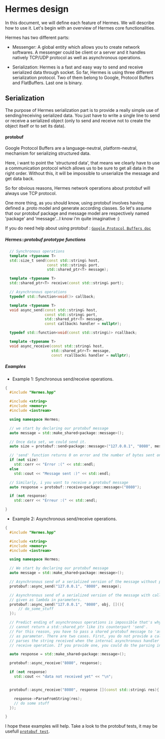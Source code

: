 # Hermes design

In this document, we will define each feature of Hermes. We will describe how to use it.
Let's begin with an overview of Hermes core functionalities.

Hermes has two different parts:
- Messenger:
    A global entity which allows you to create network softwares. A messenger could be client or a server and it handles natively TCP/UDP protocol as well as asynchronous operations.

- Serialization:
    Hermes is a fast and easy way to send and receive serialized data through socket.
    So far, Hermes is using three different serialization protocol. Two of them belong to
    Google, Protocol Buffers and FlatBuffers. Last one is binary.


## Serialization

The purpose of Hermes serialization part is to provide a really simple use of sending/receiving serialized data. You just have to write a single line to send or receive a serialized object (only to send and receive not to create the object itself or to set its data).

#### protobuf

Google Protocol Buffers are a language-neutral, platform-neutral, mechanism
for serializing structured data.

Here, i want to point the 'structured data', that means we clearly have to use a communication protocol which allows us to be sure to get all data in the right order. Without this, it will be impossible to unserialize the message and get data back.

So for obvious reasons, Hermes network operations about protobuf will always use TCP protocol.

One more thing, as you should know, using protobuf involves having defined a .proto model and generate according classes. So let's assume that our protobuf package and message model are respectively named 'package' and 'message'...I know i'm quite imaginative :)

  If you do need help about using protobuf : [`Google Protocol Buffers doc`](https://developers.google.com/protocol-buffers/?hl=en)


##### Hermes::protobuf prototype functions

```c++
  // Synchronous operations
  template <typename T>
  std::size_t send(const std::string& host,
                   const std::string& port,
                   std::shared_ptr<T> message);

  template <typename T>
  std::shared_ptr<T> receive(const std::string& port);

  // Asynchronous operations
  typedef std::function<void()> callback;

  template <typename T>
  void async_send(const std::string& host,
                  const std::string& port,
                  std::shared_ptr<T> message,
                  const callback& handler = nullptr);

  typedef std::function<void(const std::string&)> rcallback;

  template <typename T>
  void async_receive(const std::string& host,
                     std::shared_ptr<T> message,
                     const rcallback& handler = nullptr);

```
##### Examples

- Example 1: Synchronous send/receive operations.

```c++
{
  #include "Hermes.hpp"

  #include <string>
  #include <memory>
  #include <iostream>

  using namespace Hermes;

  // we start by declaring our protobuf message
  auto message = std::make_shared<package::message>();

  // Once data set, we could send it.
  auto size = protobuf::send<package::message>("127.0.0.1", "8080", message);

  // 'send' function returns 0 on error and the number of bytes sent on success.
  if (not size)
    std::cerr << "Error :(" << std::endl;
  else
    std::cout << "Message sent :)" << std::endl;

  // Similarly, i you want to receive a protobuf message
  auto response = protobuf::receive<package::message>("8080");

  if (not response)
    std::cerr << "Erreur :(" << std::endl;

}

```
- Example 2: Asynchronous send/receive operations.

```c++
{
  #include "Hermes.hpp"

  #include <string>
  #include <memory>
  #include <iostream>

  using namespace Hermes;

  // We start by declaring our protobuf message
  auto message = std::make_shared<package::message>();

  // Asynchronous send of a serialized version of the message without providing callback.
  protobuf::async_send("127.0.0.1", "8080", message);

  // Asynchronous send of a serialized version of the message with callback
  // given as lambda in parameters.
  protobuf::async_send("127.0.0.1", "8080", obj, [](){
      // do_some_stuff
  });

  // Predict ending of asynchronous operations is impossible that's why 'async_send'
  // cannot return a std::shared_ptr like its counterpart 'send'.
  // For this reason, you have to pass a shared protobuf message to 'async_receive'
  // as parameter. There are two cases. First, you do not provide a callback, the shared message
  // parses the string received when the internal asynchronous handler is called by the
  // receive operation. If you provide one, you could do the parsing in your function.

  auto response = std::make_shared<package::message>();

  protobuf::async_receive("8080", response);

  if (not response)
    std::cout << "data not received yet" << "\n";


  protobuf::async_receive("8080", response [](const std::string& res){

    response->ParseFromString(res);
    // do some stuff
  });

}

```
I hope these examples will help. Take a look to the protobuf tests, it may be usefull
[`protobuf test`](https://github.com/TommyStarK/Hermes/blob/master/tests/protobuff.cpp).
